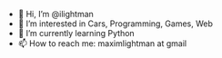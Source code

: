 - 👋 Hi, I’m @ilightman
- 👀 I’m interested in Cars, Programming, Games, Web
- 🌱 I’m currently learning Python
- 📫 How to reach me: maximlightman at gmail

<!---
ilightman/ilightman is a ✨ special ✨ repository because its `README.md` (this file) appears on your GitHub profile.
You can click the Preview link to take a look at your changes.
--->
